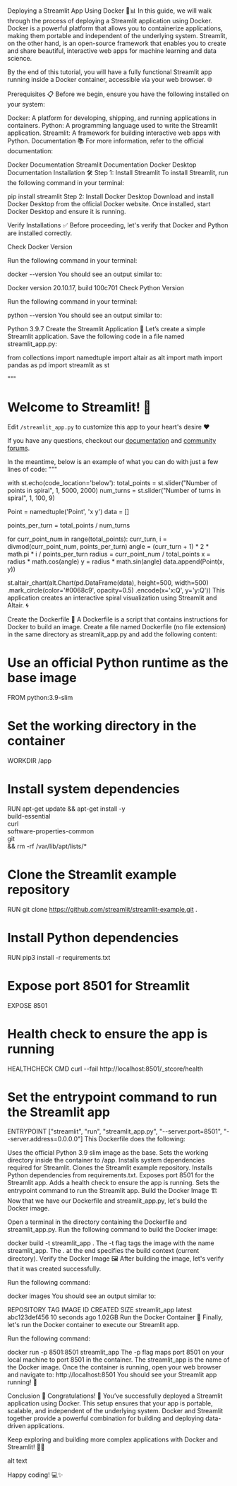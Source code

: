 Deploying a Streamlit App Using Docker 🐳📊
In this guide, we will walk through the process of deploying a Streamlit application using Docker. Docker is a powerful platform that allows you to containerize applications, making them portable and independent of the underlying system. Streamlit, on the other hand, is an open-source framework that enables you to create and share beautiful, interactive web apps for machine learning and data science.

By the end of this tutorial, you will have a fully functional Streamlit app running inside a Docker container, accessible via your web browser. 🌐

Prerequisites 📋
Before we begin, ensure you have the following installed on your system:

Docker: A platform for developing, shipping, and running applications in containers.
Python: A programming language used to write the Streamlit application.
Streamlit: A framework for building interactive web apps with Python.
Documentation 📚
For more information, refer to the official documentation:

Docker Documentation
Streamlit Documentation
Docker Desktop Documentation
Installation 🛠️
Step 1: Install Streamlit
To install Streamlit, run the following command in your terminal:

pip install streamlit
Step 2: Install Docker Desktop
Download and install Docker Desktop from the official Docker website. Once installed, start Docker Desktop and ensure it is running.

Verify Installations ✅
Before proceeding, let's verify that Docker and Python are installed correctly.

Check Docker Version

Run the following command in your terminal:

docker --version
You should see an output similar to:

Docker version 20.10.17, build 100c701
Check Python Version

Run the following command in your terminal:

python --version
You should see an output similar to:

Python 3.9.7
Create the Streamlit Application 🐍
Let’s create a simple Streamlit application. Save the following code in a file named streamlit_app.py:

from collections import namedtuple
import altair as alt
import math
import pandas as pd
import streamlit as st

"""
# Welcome to Streamlit! 🎉

Edit `/streamlit_app.py` to customize this app to your heart's desire :heart:

If you have any questions, checkout our [documentation](https://docs.streamlit.io) and [community
forums](https://discuss.streamlit.io).

In the meantime, below is an example of what you can do with just a few lines of code:
"""

with st.echo(code_location='below'):
   total_points = st.slider("Number of points in spiral", 1, 5000, 2000)
   num_turns = st.slider("Number of turns in spiral", 1, 100, 9)

   Point = namedtuple('Point', 'x y')
   data = []

   points_per_turn = total_points / num_turns

   for curr_point_num in range(total_points):
      curr_turn, i = divmod(curr_point_num, points_per_turn)
      angle = (curr_turn + 1) * 2 * math.pi * i / points_per_turn
      radius = curr_point_num / total_points
      x = radius * math.cos(angle)
      y = radius * math.sin(angle)
      data.append(Point(x, y))

   st.altair_chart(alt.Chart(pd.DataFrame(data), height=500, width=500)
      .mark_circle(color='#0068c9', opacity=0.5)
      .encode(x='x:Q', y='y:Q'))
This application creates an interactive spiral visualization using Streamlit and Altair. 🌀

Create the Dockerfile 📄
A Dockerfile is a script that contains instructions for Docker to build an image. Create a file named Dockerfile (no file extension) in the same directory as streamlit_app.py and add the following content:

# Use an official Python runtime as the base image
FROM python:3.9-slim

# Set the working directory in the container
WORKDIR /app

# Install system dependencies
RUN apt-get update && apt-get install -y \
    build-essential \
    curl \
    software-properties-common \
    git \
    && rm -rf /var/lib/apt/lists/*

# Clone the Streamlit example repository
RUN git clone https://github.com/streamlit/streamlit-example.git .

# Install Python dependencies
RUN pip3 install -r requirements.txt

# Expose port 8501 for Streamlit
EXPOSE 8501

# Health check to ensure the app is running
HEALTHCHECK CMD curl --fail http://localhost:8501/_stcore/health

# Set the entrypoint command to run the Streamlit app
ENTRYPOINT ["streamlit", "run", "streamlit_app.py", "--server.port=8501", "--server.address=0.0.0.0"]
This Dockerfile does the following:

Uses the official Python 3.9 slim image as the base.
Sets the working directory inside the container to /app.
Installs system dependencies required for Streamlit.
Clones the Streamlit example repository.
Installs Python dependencies from requirements.txt.
Exposes port 8501 for the Streamlit app.
Adds a health check to ensure the app is running.
Sets the entrypoint command to run the Streamlit app.
Build the Docker Image 🏗️
Now that we have our Dockerfile and streamlit_app.py, let's build the Docker image.

Open a terminal in the directory containing the Dockerfile and streamlit_app.py. Run the following command to build the Docker image:

docker build -t streamlit_app .
The -t flag tags the image with the name streamlit_app.
The . at the end specifies the build context (current directory).
Verify the Docker Image 🖼️
After building the image, let's verify that it was created successfully.

Run the following command:

docker images
You should see an output similar to:

REPOSITORY      TAG       IMAGE ID       CREATED          SIZE
streamlit_app   latest    abc123def456   10 seconds ago   1.02GB
Run the Docker Container 🚀
Finally, let's run the Docker container to execute our Streamlit app.

Run the following command:

docker run -p 8501:8501 streamlit_app
The -p flag maps port 8501 on your local machine to port 8501 in the container.
The streamlit_app is the name of the Docker image. Once the container is running, open your web browser and navigate to:
http://localhost:8501
You should see your Streamlit app running! 🎉

Conclusion 🎉
Congratulations! 🎉 You’ve successfully deployed a Streamlit application using Docker. This setup ensures that your app is portable, scalable, and independent of the underlying system. Docker and Streamlit together provide a powerful combination for building and deploying data-driven applications.

Keep exploring and building more complex applications with Docker and Streamlit! 🚀🐳

alt text

Happy coding! 💻✨

